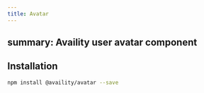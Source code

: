 ```yaml
---
title: Avatar
---
```


## summary: Availity user avatar component

## Installation

```bash
npm install @availity/avatar --save
```
